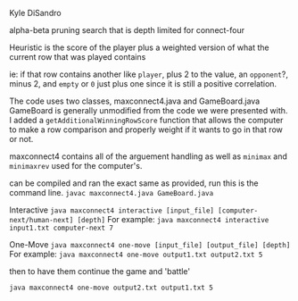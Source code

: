 Kyle DiSandro

alpha-beta pruning search that is depth limited for connect-four

Heuristic is the score of the player plus a weighted version of what the current row that was played contains

ie: if that row contains another like `player`, plus 2 to the value, an `opponent`?, minus 2, and `empty` or `0` just plus one since it is still a positive correlation.

The code uses two classes, maxconnect4.java and GameBoard.java
GameBoard is generally unmodified from the code we were presented with.
I added a `getAdditionalWinningRowScore` function that allows the computer to make a row comparison and properly weight if it wants to go in that row or not.

maxconnect4 contains all of the arguement handling as well as `minimax` and `minimaxrev` used for the computer's.

can be compiled and ran the exact same as provided, run this is the command line.
`javac maxconnect4.java GameBoard.java`

Interactive
`java maxconnect4 interactive [input_file] [computer-next/human-next] [depth]`
For example:
`java maxconnect4 interactive input1.txt computer-next 7`

One-Move
`java maxconnect4 one-move [input_file] [output_file] [depth]`
For example:
`java maxconnect4 one-move output1.txt output2.txt 5`

then to have them continue the game and 'battle'

`java maxconnect4 one-move output2.txt output1.txt 5`